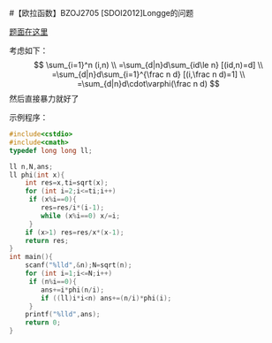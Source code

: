 #【欧拉函数】BZOJ2705 [SDOI2012]Longge的问题

[题面在这里](http://www.lydsy.com/JudgeOnline/problem.php?id=2705)



考虑如下：
$$
\sum_{i=1}^n (i,n)  \\
=\sum_{d|n}d\sum_{id\le n} [(id,n)=d]  \\
=\sum_{d|n}d\sum_{i=1}^{\frac n d} [(i,\frac n d)=1]  \\
=\sum_{d|n}d\cdot\varphi(\frac n d)
$$
然后直接暴力就好了



示例程序：

```C++
#include<cstdio>
#include<cmath>
typedef long long ll;

ll n,N,ans;
ll phi(int x){
	int res=x,ti=sqrt(x);
	for (int i=2;i<=ti;i++)
	 if (x%i==0){
	 	res=res/i*(i-1);
	 	while (x%i==0) x/=i;
	 }
	if (x>1) res=res/x*(x-1);
	return res;
}
int main(){
	scanf("%lld",&n);N=sqrt(n);
	for (int i=1;i<=N;i++)
	 if (n%i==0){
		ans+=i*phi(n/i);
		if ((ll)i*i<n) ans+=(n/i)*phi(i);
	 }
	printf("%lld",ans);
	return 0;
}
```

